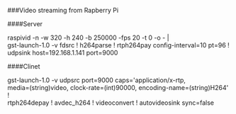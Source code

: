 ###Video streaming from Rapberry Pi

####Server

raspivid -n -w 320 -h 240 -b 250000 -fps 20 -t 0 -o - | \
  gst-launch-1.0 -v fdsrc ! h264parse ! rtph264pay config-interval=10 pt=96 ! \
  udpsink host=192.168.1.141 port=9000
  
####Clinet

gst-launch-1.0 -v udpsrc port=9000 caps='application/x-rtp, \
  media=(string)video, clock-rate=(int)90000, encoding-name=(string)H264' ! \
  rtph264depay ! avdec_h264 ! videoconvert ! autovideosink sync=false
